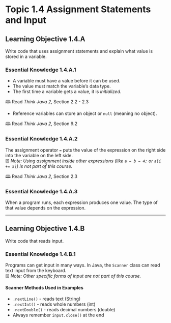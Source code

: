 # Topic 1.4 Assignment Statements and Input

## Learning Objective 1.4.A

Write code that uses assignment statements and explain what value is stored in a variable.  

### Essential Knowledge 1.4.A.1

* A variable must have a value before it can be used.  
* The value must match the variable’s data type.  
* The first time a variable gets a value, it is *initialized*.  

🕮 Read *Think Java 2*, Section 2.2 - 2.3

* Reference variables can store an object or `null` (meaning no object).  

🕮 Read *Think Java 2*, Section 9.2

### Essential Knowledge 1.4.A.2

The assignment operator `=` puts the value of the expression on the right side into the variable on the left side.  
☒ *Note: Using assignment inside other expressions (like `a = b = 4;` or `a[i += 5]`) is not part of this course.*

🕮 Read *Think Java 2*, Section 2.3

### Essential Knowledge 1.4.A.3

When a program runs, each expression produces one value. The type of that value depends on the expression.  

---

## Learning Objective 1.4.B

Write code that reads input.  

### Essential Knowledge 1.4.B.1

Programs can get input in many ways. In Java, the `Scanner` class can read text input from the keyboard.  
☒ *Note: Other specific forms of input are not part of this course.*  

#### Scanner Methods Used in Examples

* `.nextLine()` - reads text (String)
* `.nextInt()` - reads whole numbers (int)
* `.nextDouble()` - reads decimal numbers (double)
* Always remember `input.close()` at the end
